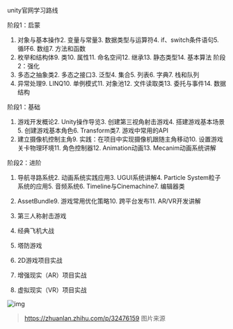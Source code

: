 unity官网学习路线

阶段1：启蒙
1. 对象与基本操作2. 变量与常量3. 数据类型与运算符4. if、switch条件语句5. 循环6. 数组7. 方法和函数
8. 枚举和结构体9. 类10. 属性11. 命名空间12. 继承13. 静态类型14. 基本算法 
阶段2：强化
1. 多态之抽象类2. 多态之接口3. 泛型4. 集合5. 列表6. 字典7. 栈和队列
8. 异常处理9. LINQ10. 单例模式11. 对象池12. 文件读取类13. 委托与事件14. 数据结构

阶段1：基础
1. 游戏开发概论2. Unity操作导览3. 创建第三视角射击游戏4. 搭建游戏基本场景5. 创建游戏基本角色6. Transform类7. 游戏中常用的API
8. 建立摄像机控制主角9. 实践：在项目中实现摄像机跟随主角移动10. 设置游戏关卡物理环境11. 角色控制器12. Animation动画13. Mecanim动画系统讲解


阶段2：进阶
1. 导航寻路系统2. 动画系统实践应用3. UGUI系统讲解4. Particle System粒子系统的应用5. 音频系统6. Timeline与Cinemachine7. 编辑器类
8. AssetBundle9. 游戏常用优化策略10. 跨平台发布11. AR/VR开发讲解

1. 第三人称射击游戏

2. 经典飞机大战

3. 塔防游戏

4. 2D游戏项目实战

5. 增强现实（AR）项目实战

6. 虚拟现实（VR）项目实战

![img](https://pic4.zhimg.com/v2-6128930cdf7679b7ba88ad0b9872740f_r.jpg)

> https://zhuanlan.zhihu.com/p/32476159 图片来源

